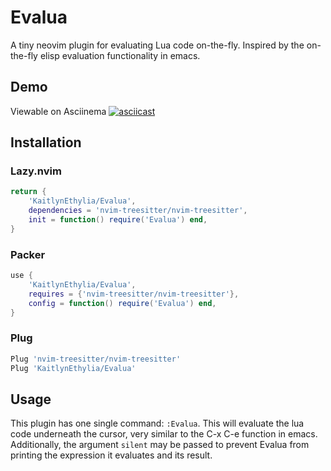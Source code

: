 # Evalua

A tiny neovim plugin for evaluating Lua code on-the-fly.
Inspired by the on-the-fly elisp evaluation functionality in emacs.

## Demo

Viewable on Asciinema
[![asciicast](https://asciinema.org/a/596185.svg)](https://asciinema.org/a/596185)

## Installation

### Lazy.nvim
```lua
return {
	'KaitlynEthylia/Evalua',
	dependencies = 'nvim-treesitter/nvim-treesitter',
	init = function() require('Evalua') end,
}
```

### Packer
```lua
use {
	'KaitlynEthylia/Evalua',
	requires = {'nvim-treesitter/nvim-treesitter'},
	config = function() require('Evalua') end,
}
```

### Plug
```lua
Plug 'nvim-treesitter/nvim-treesitter'
Plug 'KaitlynEthylia/Evalua'
```

## Usage

This plugin has one single command: `:Evalua`. This will evaluate the
lua code underneath the cursor, very similar to the C-x C-e function
in emacs. Additionally, the argument `silent` may be passed to prevent
Evalua from printing the expression it evaluates and its result.
